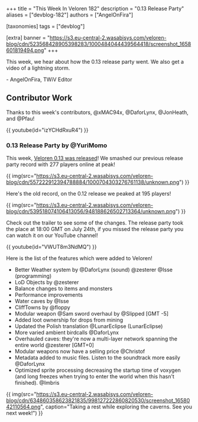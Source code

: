 +++
title = "This Week In Veloren 182"
description = "0.13 Release Party"
aliases = ["devblog-182"]
authors = ["AngelOnFira"]

[taxonomies]
tags = ["devblog"]

[extra]
banner = "https://s3.eu-central-2.wasabisys.com/veloren-blog/cdn/523568428905398283/1000484044439564418/screenshot_1658601819494.png"
+++

This week, we hear about how the 0.13 release party went. We also get a video of
a lightning storm.

\- AngelOnFira, TWiV Editor

## Contributor Work

Thanks to this week's contributors, @xMAC94x, @DaforLynx, @JonHeath, and @Pfau!

{{ youtube(id="izYCHdRxuR4") }}

### 0.13 Release Party by @YuriMomo

This week, [Veloren 0.13 was released](https://veloren.net/release-0-13/)! We
smashed our previous release party record with 277 players online at peak!

{{
  img(src="https://s3.eu-central-2.wasabisys.com/veloren-blog/cdn/557222912394788884/1000704303276761138/unknown.png")
}}

Here's the old record, on the 0.12 release we peaked at 195 players!

{{
  img(src="https://s3.eu-central-2.wasabisys.com/veloren-blog/cdn/539518074106413056/948188626502713364/unknown.png")
}}

Check out the trailer to see some of the changes. The release party took the
place at 18:00 GMT on July 24th, if you missed the release party you can watch
it on our YouTube channel!

{{ youtube(id="VWUT8m3NdMQ") }}

Here is the list of the features which were added to Veloren!

- Better Weather system  by @DaforLynx (sound) @zesterer @Isse (programming)
- LoD Objects by @zesterer
- Balance changes to items and monsters
- Performance improvements
- Water caves by @Isse
- CliffTowns by @floppy
- Modular weapon @Sam sword overhaul by @Slipped [GMT -5]
- Added loot ownership for drops from mining
- Updated the Polish translation @LunarEclipse (LunarEclipse)
- More varied ambient birdcalls @DaforLynx
- Overhauled caves: they're now a multi-layer network spanning the entire world
  @zesterer [GMT+0]
- Modular weapons now have a selling price @Christof
- Metadata added to music files. Listen to the soundtrack more easily @DaforLynx
- Optimized sprite processing decreasing the startup time of voxygen (and long
  freezes when trying to enter the world when this hasn't finished). @Imbris

{{
  img(src="https://s3.eu-central-2.wasabisys.com/veloren-blog/cdn/634860358623821835/998127222860820530/screenshot_1658042110564.png",
  caption="Taking a rest while exploring the caverns. See you next week!")
}}
